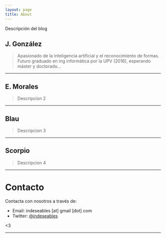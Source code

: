 ```yaml
---
layout: page
title: About
---
```


<p class="message">
  Descripción del blog
</p>

## J. González
>Apasionado de la inteligencia artificial y el reconocimiento de formas. Futuro graduado en ing informática por la UPV (2016), esperando máster y doctorado...

---

## E. Morales
>Descripcion 2


---

## Blau

>Descripcion 3


---

## Scorpio

>Descripcion 4


---

# Contacto
Contacta con nosotros a través de:

* Email: indeseables [at] gmail [dot] com
* Twitter: [@indeseables](http://twitter.com/)

<3

---
